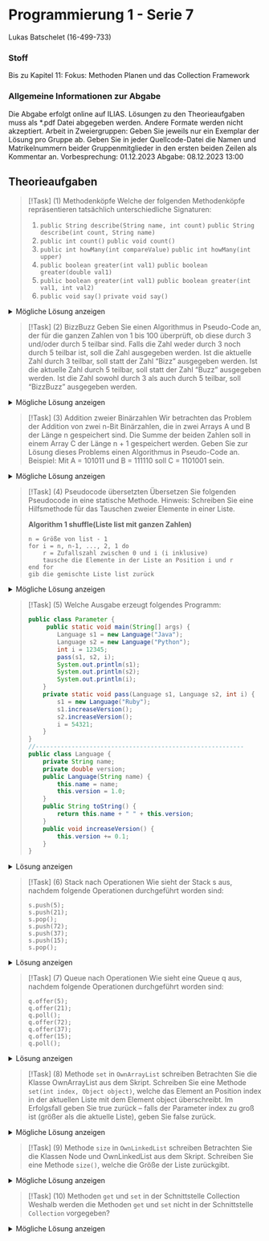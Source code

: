 # Programmierung 1 - Serie 7

Lukas Batschelet (16-499-733)

### Stoff
Bis zu Kapitel 11:
Fokus: Methoden Planen und das Collection Framework

### Allgemeine Informationen zur Abgabe
Die Abgabe erfolgt online auf ILIAS.
Lösungen zu den Theorieaufgaben muss als \*.pdf Datei abgegeben werden. Andere Formate werden nicht akzeptiert.
Arbeit in Zweiergruppen: Geben Sie jeweils nur ein Exemplar der Lösung pro Gruppe ab. Geben Sie in jeder Quellcode-Datei die Namen und Matrikelnummern beider Gruppenmitglieder in den ersten beiden Zeilen als Kommentar an.
Vorbesprechung: 01.12.2023
Abgabe: 08.12.2023 13:00

## Theorieaufgaben

> [!Task] (1) Methodenköpfe
>  Welche der folgenden Methodenköpfe repräsentieren tatsächlich unterschiedliche Signaturen:
> 1. `public String describe(String name, int count)`
>      `public String describe(int count, String name)`
> 2. `public int count()`
> 	 `public void count()`
> 3. `public int howMany(int compareValue)`
> 	 `public int howMany(int upper)`
> 4. `public boolean greater(int val1)`
> 	 `public boolean greater(double val1)`
> 5. `public boolean greater(int val1)`
> 	 `public boolean greater(int val1, int val2)`
> 6. `public void say()`
> 	 `private void say()`

<details>
	<summary>Mögliche Lösung anzeigen</summary>

**Lösung:**
1. unterschiedliche Signatur
2. nicht unterschiedlich da nur der Rückgabetyp unterschiedlich ist
3. nicht unterschiedlich da nur der Bezeichner des Parameters anders ist.
4. unterschiedliche Signatur
5. unterschiedliche Signatur
6. nicht unterschiedliche Signatur, da nur die Sichtbarkeit unterschiedlich ist. 

</details>

> [!Task] (2) BizzBuzz
> Geben Sie einen Algorithmus in Pseudo-Code an, der für die ganzen Zahlen von 1 bis 100 überprüft, ob diese durch 3 und/oder durch 5 teilbar sind. Falls die Zahl weder durch 3 noch durch 5 teilbar ist, soll die Zahl ausgegeben werden. Ist die aktuelle Zahl durch 3 teilbar, soll statt der Zahl “Bizz” ausgegeben werden. Ist die aktuelle Zahl durch 5 teilbar, soll statt der Zahl “Buzz” ausgegeben werden. Ist die Zahl sowohl durch 3 als auch durch 5 teilbar, soll “BizzBuzz” ausgegeben werden.

<details>
	<summary>Mögliche Lösung anzeigen</summary>

**Mögliche Lösung:**

```pseudo
FÜR jede Zahl i von 1 bis 100:
    WENN i durch 3 teilbar ist UND i durch 5 teilbar ist:
        Gib "BizzBuzz" aus
    SONST, WENN i nur durch 3 teilbar ist:
        Gib "Bizz" aus
    SONST, WENN i nur durch 5 teilbar ist:
        Gib "Buzz" aus
    SONST:
        Gib die Zahl i aus
```

</details>


> [!Task] (3) Addition zweier Binärzahlen
> Wir betrachten das Problem der Addition von zwei n-Bit Binärzahlen, die in zwei Arrays A und B der Länge n gespeichert sind. Die Summe der beiden Zahlen soll in einem Array C der Länge n + 1 gespeichert werden. Geben Sie zur Lösung dieses Problems einen Algorithmus in Pseudo-Code an.  
> Beispiel: Mit A = 101011 und B = 111110 soll C = 1101001 sein.

<details>
	<summary>Mögliche Lösung anzeigen</summary>

**Mögliche Lösung:**

```pseudo
DEFINIERE Algorithmus AddiereBinär(A, B)
    SEI n die Länge von A
    INITIALISIERE Array C mit Länge n + 1 auf Null

    SEI Übertrag = 0
    FÜR i = n - 1 BIS 0 (RÜCKWÄRTS):
        SEI Summe = A[i] + B[i] + Übertrag
        WENN Summe >= 2 DANN
            C[i + 1] = Summe - 2
            Übertrag = 1
        SONST
            C[i + 1] = Summe
            Übertrag = 0

    C[0] = Übertrag
    GIB C ZURÜCK
```

</details>

> [!Task] (4) Pseudocode übersetzten
> Übersetzen Sie folgenden Pseudocode in eine statische Methode. Hinweis: Schreiben Sie eine Hilfsmethode für das Tauschen zweier Elemente in einer Liste.
> 
> **Algorithm 1 shuffle(Liste list mit ganzen Zahlen)**
> ```
> n = Größe von list - 1
> for i = n, n-1, ..., 2, 1 do
>     r = Zufallszahl zwischen 0 und i (i inklusive)
>     tausche die Elemente in der Liste an Position i und r
> end for
> gib die gemischte Liste list zurück
> ```

<details>
	<summary>Mögliche Lösung anzeigen</summary>

**Mögliche Lösung:**

```java
public static void shuffle(List<Integer> list) {
	int n = list.size() - 1;
	Random random = new Random();

	for (int i = n; i > 0; i--) {
		int r = random.nextInt(i + 1);
		swap(list, i, r);
	}
}

// Hilfsmethode
private static void swap(List<Integer> list, int i, int j) {
	Integer temp = list.get(i);
	list.set(i, list.get(j));
	list.set(j, temp);
}
```

</details>

> [!Task] (5) Welche Ausgabe erzeugt folgendes Programm:
> 
> 
> 
> ```java
> public class Parameter {
>      public static void main(String[] args) {
>         Language s1 = new Language("Java");
>         Language s2 = new Language("Python");
>         int i = 12345;
>         pass(s1, s2, i);
>         System.out.println(s1);
>         System.out.println(s2);
>         System.out.println(i);
>     }
>     private static void pass(Language s1, Language s2, int i) {
>         s1 = new Language("Ruby");
>         s1.increaseVersion();
>         s2.increaseVersion();
>         i = 54321;
>     }
> }
> //----------------------------------------------------------
> public class Language {
>     private String name;
>     private double version;
>     public Language(String name) {
>         this.name = name;
>         this.version = 1.0;
>     }
>     public String toString() {
>         return this.name + " " + this.version;
>     }
>     public void increaseVersion() {
>         this.version += 0.1;
>     }
> }
> ```

<details>
	<summary>Lösung anzeigen</summary>

**Lösung:**

```text
Ruby 1.1
Python 1.1
12345
```

</details>

> [!Task] (6) Stack nach Operationen
> Wie sieht der Stack s aus, nachdem folgende Operationen durchgeführt worden sind:
> ```
> s.push(5);
> s.push(21);
> s.pop();
> s.push(72);
> s.push(37);
> s.push(15);
> s.pop();
> ```

<details>
	<summary>Lösung anzeigen</summary>

**Lösung:**
```stack
37 <-- Top
72
5  <-- Bottom
```

</details>


> [!Task] (7) Queue nach Operationen
> Wie sieht eine Queue q aus, nachdem folgende Operationen durchgeführt worden sind:
> ```
> q.offer(5);
> q.offer(21);
> q.poll();
> q.offer(72);
> q.offer(37);
> q.offer(15);
> q.poll();
> ```

<details>
    <summary>Lösung anzeigen</summary>

**Lösung:**

```queue
15 <-- last in
37
72 <-- first out
```

</details>

> [!Task] (8) Methode `set` in `OwnArrayList` schreiben
> Betrachten Sie die Klasse OwnArrayList aus dem Skript. Schreiben Sie eine Methode `set(int index, Object object)`, welche das Element an Position index in der aktuellen Liste mit dem Element object überschreibt. Im Erfolgsfall geben Sie true zurück – falls der Parameter index zu groß ist (größer als die aktuelle Liste), geben Sie false zurück.

<details>
    <summary>Mögliche Lösung anzeigen</summary>

**Mögliche Lösung:**

```java
public boolean set(int index, Object object){
	if (index >= this.size || index < 0)
		return false;
	listElements[index] = object;
	return true;
	}
}
```

</details>

> [!Task] (9) Methode `size` in `OwnLinkedList` schreiben
> Betrachten Sie die Klassen Node und OwnLinkedList aus dem Skript. Schreiben Sie eine Methode `size()`, welche die Größe der Liste zurückgibt.

<details>
    <summary>Mögliche Lösung anzeigen</summary>

**Mögliche Lösung:**

```java
public int size(){
	if (this.startNode == null)
		return 0;
	Node<E> current = this.startNode;
	int count = 1;
	while (current.getNext() != null){
		current = current.getNext();
		count++;
	}
	return count;
}
```

</details>


> [!Task] (10) Methoden `get` und `set` in der Schnittstelle Collection
> Weshalb werden die Methoden `get` und `set` nicht in der Schnittstelle `Collection` vorgegeben?

<details>
    <summary>Mögliche Lösung anzeigen</summary>

**Mögliche Lösung:**

Die Methoden `get` und `set` sind speziell für Sammlungen des Typs `List` definiert, die eine geordnete und indizierte Struktur aufweisen. Dies ermöglicht es, auf Elemente an einem bestimmten Index zuzugreifen oder sie zu ändern. Im Gegensatz dazu sind die Sammlungstypen `Queue` und `Set`, die ebenfalls die `Collection`-Schnittstelle implementieren, von einer anderen Natur. Bei `Sets`, die eine Gruppe einzigartiger, nicht indizierter Elemente darstellen, und bei `Queues`, die auf dem Prinzip des ersten Hinein, ersten Heraus basieren, wären die Methoden `get` und `set` konzeptionell unpassend. Daher sind diese Methoden nicht in der allgemeinen `Collection`-Schnittstelle enthalten, sondern bleiben spezifisch für Listen, wo sie aufgrund der Natur der Datenstruktur sinnvoll und anwendbar sind.

</details>